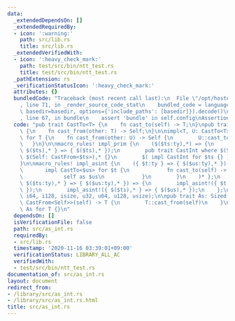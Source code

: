 ```yaml
---
data:
  _extendedDependsOn: []
  _extendedRequiredBy:
  - icon: ':warning:'
    path: src/lib.rs
    title: src/lib.rs
  _extendedVerifiedWith:
  - icon: ':heavy_check_mark:'
    path: test/src/bin/ntt_test.rs
    title: test/src/bin/ntt_test.rs
  _pathExtension: rs
  _verificationStatusIcon: ':heavy_check_mark:'
  attributes: {}
  bundledCode: "Traceback (most recent call last):\n  File \"/opt/hostedtoolcache/Python/3.9.0/x64/lib/python3.9/site-packages/onlinejudge_verify/documentation/build.py\"\
    , line 71, in _render_source_code_stat\n    bundled_code = language.bundle(stat.path,\
    \ basedir=basedir, options={'include_paths': [basedir]}).decode()\n  File \"/opt/hostedtoolcache/Python/3.9.0/x64/lib/python3.9/site-packages/onlinejudge_verify/languages/user_defined.py\"\
    , line 67, in bundle\n    assert 'bundle' in self.config\nAssertionError\n"
  code: "pub trait CastTo<T> {\n    fn cast_to(self) -> T;\n}\npub trait CastFrom<T>\
    \ {\n    fn cast_from(other: T) -> Self;\n}\n\nimpl<T, U: CastTo<T>> CastFrom<U>\
    \ for T {\n    fn cast_from(other: U) -> Self {\n        U::cast_to(other)\n \
    \   }\n}\n\nmacro_rules! impl_prim {\n    ($($ts:ty),*) => {\n        impl_asint!({\
    \ $($ts),* } => { $($ts),* });\n        pub trait CastInt where $(Self: CastTo<$ts>),*,\
    \ $(Self: CastFrom<$ts>),* {}\n        $( impl CastInt for $ts {} )*\n    }\n\
    }\n\nmacro_rules! impl_asint {\n    ({ $t:ty } => { $($us:ty),* }) => { $(\n \
    \       impl CastTo<$us> for $t {\n            fn cast_to(self) -> $us {\n   \
    \             self as $us\n            }\n        }\n    )* };\n    ({ $t:ty,\
    \ $($ts:ty),* } => { $($us:ty),* }) => {\n        impl_asint!({ $t } => { $($us),*\
    \ });\n        impl_asint!({ $($ts),* } => { $($us),* });\n    };\n}\n\nimpl_prim!(i32,\
    \ i64, i128, isize, u32, u64, u128, usize);\n\npub trait As: Sized {\n    fn as_<T:\
    \ CastFrom<Self>>(self) -> T {\n        T::cast_from(self)\n    }\n}\n\nimpl<T>\
    \ As for T {}\n"
  dependsOn: []
  isVerificationFile: false
  path: src/as_int.rs
  requiredBy:
  - src/lib.rs
  timestamp: '2020-11-16 03:39:01+09:00'
  verificationStatus: LIBRARY_ALL_AC
  verifiedWith:
  - test/src/bin/ntt_test.rs
documentation_of: src/as_int.rs
layout: document
redirect_from:
- /library/src/as_int.rs
- /library/src/as_int.rs.html
title: src/as_int.rs
---
```

